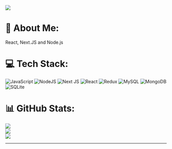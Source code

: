 [![](https://visitcount.itsvg.in/api?id=melarvrdev&icon=0&color=0)](https://visitcount.itsvg.in)


# 💫 About Me:
React, Next.JS and Node.js<br>


# 💻 Tech Stack:
![JavaScript](https://img.shields.io/badge/javascript-%23323330.svg?style=flat&logo=javascript&logoColor=%23F7DF1E) ![NodeJS](https://img.shields.io/badge/node.js-6DA55F?style=flat&logo=node.js&logoColor=white) ![Next JS](https://img.shields.io/badge/Next-black?style=flat&logo=next.js&logoColor=white) ![React](https://img.shields.io/badge/react-%2320232a.svg?style=flat&logo=react&logoColor=%2361DAFB) ![Redux](https://img.shields.io/badge/redux-%23593d88.svg?style=flat&logo=redux&logoColor=white) ![MySQL](https://img.shields.io/badge/mysql-%2300f.svg?style=flat&logo=mysql&logoColor=white) ![MongoDB](https://img.shields.io/badge/MongoDB-%234ea94b.svg?style=flat&logo=mongodb&logoColor=white) ![SQLite](https://img.shields.io/badge/sqlite-%2307405e.svg?style=flat&logo=sqlite&logoColor=white)
# 📊 GitHub Stats:
![](https://github-readme-stats.vercel.app/api?username=melarvrdev&theme=city_light&hide_border=false&include_all_commits=true&count_private=true)<br/>
![](https://github-readme-streak-stats.herokuapp.com/?user=melarvrdev&theme=city_light&hide_border=false)<br/>
![](https://github-readme-stats.vercel.app/api/top-langs/?username=melarvrdev&theme=city_light&hide_border=false&include_all_commits=true&count_private=true&layout=compact)

---
